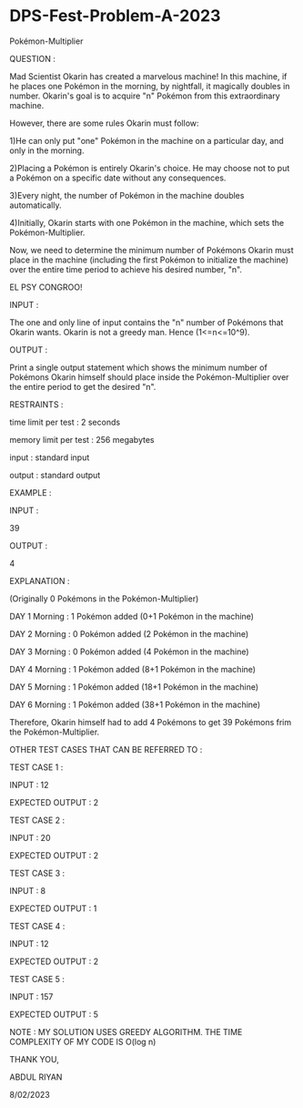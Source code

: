 # DPS-Fest-Problem-A-2023


Pokémon-Multiplier


QUESTION :


Mad Scientist Okarin has created a marvelous machine! In this machine, if he places one Pokémon in the morning, by nightfall, it magically doubles in number. Okarin's goal is to acquire "n" Pokémon from this extraordinary machine.

However, there are some rules Okarin must follow:

1)He can only put "one" Pokémon in the machine on a particular day, and only in the morning.

2)Placing a Pokémon is entirely Okarin's choice. He may choose not to put a Pokémon on a specific date without any consequences.

3)Every night, the number of Pokémon in the machine doubles automatically.

4)Initially, Okarin starts with one Pokémon in the machine, which sets the Pokémon-Multiplier.

Now, we need to determine the minimum number of Pokémons Okarin must place in the machine (including the first Pokémon to initialize the machine) over the entire time period to achieve his desired number, "n".

EL PSY CONGROO!

INPUT : 

The one and only line of input contains the  "n" number of Pokémons that Okarin wants.
Okarin is not a greedy man. Hence (1<=n<=10^9).

OUTPUT : 

Print a single output statement which shows the minimum number of Pokémons Okarin himself should place inside the Pokémon-Multiplier over the entire period to get the desired "n".


RESTRAINTS :

time limit per test : 2 seconds

memory limit per test : 256 megabytes

input :  standard input

output : standard output



EXAMPLE :

INPUT :

39

OUTPUT :

4

EXPLANATION : 

(Originally 0 Pokémons in the Pokémon-Multiplier)

DAY 1 Morning : 1 Pokémon added (0+1 Pokémon in the machine)

DAY 2 Morning : 0 Pokémon added (2 Pokémon in the machine)

DAY 3 Morning : 0 Pokémon added (4 Pokémon in the machine)

DAY 4 Morning : 1 Pokémon added (8+1 Pokémon in the machine)

DAY 5 Morning : 1 Pokémon added (18+1 Pokémon in the machine)

DAY 6 Morning : 1 Pokémon added (38+1 Pokémon in the machine)

Therefore, Okarin himself had to add 4 Pokémons to get 39 Pokémons frim the Pokémon-Multiplier.


OTHER TEST  CASES THAT CAN BE REFERRED TO : 


TEST CASE 1 :


INPUT : 12

EXPECTED OUTPUT : 2


TEST CASE 2 :


INPUT : 20

EXPECTED OUTPUT : 2


TEST CASE 3 :


INPUT : 8

EXPECTED OUTPUT : 1


TEST CASE 4 :


INPUT : 12

EXPECTED OUTPUT : 2


TEST CASE 5 :


INPUT : 157

EXPECTED OUTPUT : 5


NOTE : MY SOLUTION USES GREEDY ALGORITHM. THE TIME COMPLEXITY OF MY CODE IS O(log n)

THANK YOU,

ABDUL RIYAN

8/02/2023





